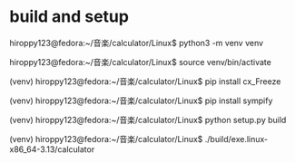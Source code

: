 # build and setup

hiroppy123@fedora:~/音楽/calculator/Linux$ python3 -m venv venv

hiroppy123@fedora:~/音楽/calculator/Linux$ source venv/bin/activate

(venv) hiroppy123@fedora:~/音楽/calculator/Linux$ pip install cx_Freeze

(venv) hiroppy123@fedora:~/音楽/calculator/Linux$ pip install sympify

(venv) hiroppy123@fedora:~/音楽/calculator/Linux$ python setup.py build

(venv) hiroppy123@fedora:~/音楽/calculator/Linux$ ./build/exe.linux-x86_64-3.13/calculator
